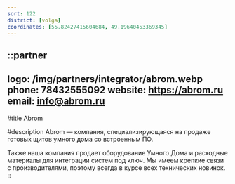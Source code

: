 ```yaml
---
sort: 122
district: [volga]
coordinates: [55.82427415604684, 49.19640453369345]
---
```


::partner
---
logo: /img/partners/integrator/abrom.webp
phone: 78432555092
website: https://abrom.ru
email: info@abrom.ru
---

#title
Abrom

#description
Abrom — компания, специализирующаяся на продаже готовых щитов умного дома со встроенным ПО.

Также наша компания продает оборудование Умного Дома и расходные материалы для интеграции систем под ключ. Мы имеем крепкие связи с производителями, поэтому всегда в курсе всех технических новинок.
::
